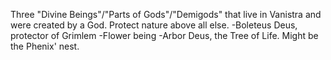 Three "Divine Beings"/"Parts of Gods"/"Demigods" that live in Vanistra and were created by a God. Protect nature above all else.
-Boleteus Deus, protector of Grimlem
-Flower being
-Arbor Deus, the Tree of Life. Might be the Phenix' nest.